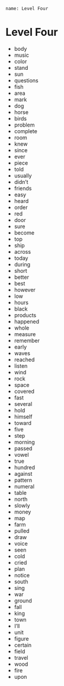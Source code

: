```ngMeta
name: Level Four
```

# Level Four

- body 
- music
- color
- stand
- sun
- questions
- fish
- area
- mark
- dog
- horse
- birds
- problem
- complete
- room
- knew
- since
- ever
- piece
- told
- usually
- didn’t
- friends
- easy
- heard
- order
- red
- door
- sure
- become
- top
- ship
- across
- today
- during
- short
- better
- best
- however
- low
- hours
- black
- products
- happened
- whole
- measure
- remember
- early
- waves
- reached
- listen
- wind
- rock
- space
- covered
- fast
- several
- hold
- himself
- toward
- five
- step
- morning
- passed
- vowel
- true
- hundred
- against
- pattern
- numeral
- table
- north
- slowly
- money
- map
- farm
- pulled
- draw
- voice
- seen
- cold
- cried
- plan
- notice
- south
- sing
- war
- ground
- fall
- king
- town
- I’ll
- unit
- figure
- certain
- field
- travel
- wood
- fire
- upon